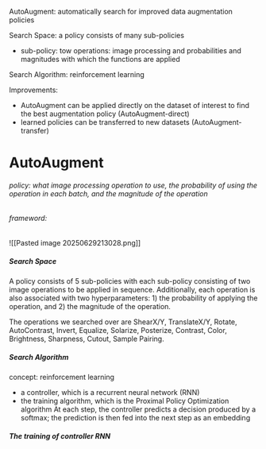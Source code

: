 AutoAugment: automatically search for improved data augmentation policies

Search Space: a policy consists of many sub-policies
+ sub-policy: tow operations: image processing and probabilities and magnitudes with which the functions are applied

Search Algorithm: reinforcement learning

Improvements:
+ AutoAugment can be applied directly on the dataset of interest to find the best augmentation policy (AutoAugment-direct)
+ learned policies can be transferred to new datasets (AutoAugment-transfer)

# AutoAugment
###### policy: what image processing operation to use, the probability of using the operation in each batch, and the magnitude of the operation
###### frameword:
![[Pasted image 20250629213028.png]]

##### Search Space
A policy consists of 5 sub-policies with each sub-policy consisting of two image operations to be applied in sequence. Additionally, each operation is also associated with two hyperparameters: 1) the probability of applying the operation, and 2) the magnitude of the operation.

The operations we searched over are ShearX/Y, TranslateX/Y, Rotate, AutoContrast, Invert, Equalize, Solarize, Posterize, Contrast, Color, Brightness, Sharpness, Cutout, Sample Pairing.

##### Search Algorithm
concept: reinforcement learning
 + a controller, which is a recurrent neural network (RNN)
 + the training algorithm, which is the Proximal Policy Optimization algorithm
 At each step, the controller predicts a decision produced by a softmax; the prediction is then fed into the next step as an embedding

##### The training of controller RNN
